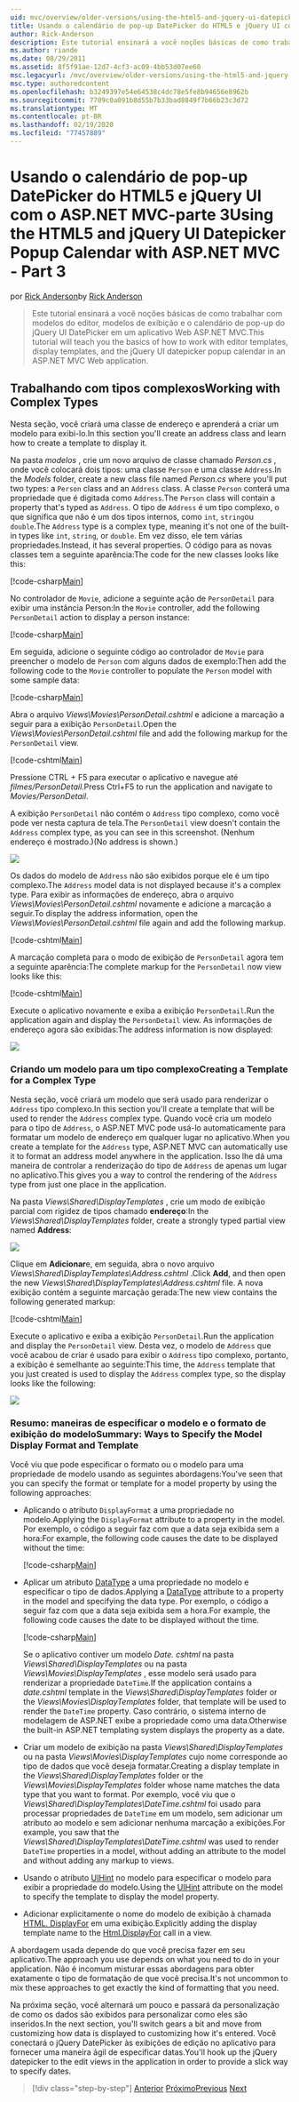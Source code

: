 ```yaml
---
uid: mvc/overview/older-versions/using-the-html5-and-jquery-ui-datepicker-popup-calendar-with-aspnet-mvc/using-the-html5-and-jquery-ui-datepicker-popup-calendar-with-aspnet-mvc-part-3
title: Usando o calendário de pop-up DatePicker do HTML5 e jQuery UI com o ASP.NET MVC-parte 3 | Microsoft Docs
author: Rick-Anderson
description: Este tutorial ensinará a você noções básicas de como trabalhar com modelos do editor, modelos de exibição e o calendário de pop-up do jQuery UI DatePicker em um ASP.NET MV...
ms.author: riande
ms.date: 08/29/2011
ms.assetid: 8f5f91ae-12d7-4cf3-ac09-4bb53d07ee60
msc.legacyurl: /mvc/overview/older-versions/using-the-html5-and-jquery-ui-datepicker-popup-calendar-with-aspnet-mvc/using-the-html5-and-jquery-ui-datepicker-popup-calendar-with-aspnet-mvc-part-3
msc.type: authoredcontent
ms.openlocfilehash: b3249397e54e64538c4dc78e5fe8b94656e8962b
ms.sourcegitcommit: 7709c0a091b8d55b7b33bad8849f7b66b23c3d72
ms.translationtype: MT
ms.contentlocale: pt-BR
ms.lasthandoff: 02/19/2020
ms.locfileid: "77457889"
---
```

# <a name="using-the-html5-and-jquery-ui-datepicker-popup-calendar-with-aspnet-mvc---part-3"></a><span data-ttu-id="9226c-103">Usando o calendário de pop-up DatePicker do HTML5 e jQuery UI com o ASP.NET MVC-parte 3</span><span class="sxs-lookup"><span data-stu-id="9226c-103">Using the HTML5 and jQuery UI Datepicker Popup Calendar with ASP.NET MVC - Part 3</span></span>

<span data-ttu-id="9226c-104">por [Rick Anderson](https://twitter.com/RickAndMSFT)</span><span class="sxs-lookup"><span data-stu-id="9226c-104">by [Rick Anderson](https://twitter.com/RickAndMSFT)</span></span>

> <span data-ttu-id="9226c-105">Este tutorial ensinará a você noções básicas de como trabalhar com modelos do editor, modelos de exibição e o calendário de pop-up do jQuery UI DatePicker em um aplicativo Web ASP.NET MVC.</span><span class="sxs-lookup"><span data-stu-id="9226c-105">This tutorial will teach you the basics of how to work with editor templates, display templates, and the jQuery UI datepicker popup calendar in an ASP.NET MVC Web application.</span></span>

## <a name="working-with-complex-types"></a><span data-ttu-id="9226c-106">Trabalhando com tipos complexos</span><span class="sxs-lookup"><span data-stu-id="9226c-106">Working with Complex Types</span></span>

<span data-ttu-id="9226c-107">Nesta seção, você criará uma classe de endereço e aprenderá a criar um modelo para exibi-lo.</span><span class="sxs-lookup"><span data-stu-id="9226c-107">In this section you'll create an address class and learn how to create a template to display it.</span></span>

<span data-ttu-id="9226c-108">Na pasta *modelos* , crie um novo arquivo de classe chamado *Person.cs* , onde você colocará dois tipos: uma classe `Person` e uma classe `Address`.</span><span class="sxs-lookup"><span data-stu-id="9226c-108">In the *Models* folder, create a new class file named *Person.cs* where you'll put two types: a `Person` class and an `Address` class.</span></span> <span data-ttu-id="9226c-109">A classe `Person` conterá uma propriedade que é digitada como `Address`.</span><span class="sxs-lookup"><span data-stu-id="9226c-109">The `Person` class will contain a property that's typed as `Address`.</span></span> <span data-ttu-id="9226c-110">O tipo de `Address` é um tipo complexo, o que significa que não é um dos tipos internos, como `int`, `string`ou `double`.</span><span class="sxs-lookup"><span data-stu-id="9226c-110">The `Address` type is a complex type, meaning it's not one of the built-in types like `int`, `string`, or `double`.</span></span> <span data-ttu-id="9226c-111">Em vez disso, ele tem várias propriedades.</span><span class="sxs-lookup"><span data-stu-id="9226c-111">Instead, it has several properties.</span></span> <span data-ttu-id="9226c-112">O código para as novas classes tem a seguinte aparência:</span><span class="sxs-lookup"><span data-stu-id="9226c-112">The code for the new classes looks like this:</span></span>

[!code-csharp[Main](using-the-html5-and-jquery-ui-datepicker-popup-calendar-with-aspnet-mvc-part-3/samples/sample1.cs)]

<span data-ttu-id="9226c-113">No controlador de `Movie`, adicione a seguinte ação de `PersonDetail` para exibir uma instância Person:</span><span class="sxs-lookup"><span data-stu-id="9226c-113">In the `Movie` controller, add the following `PersonDetail` action to display a person instance:</span></span>

[!code-csharp[Main](using-the-html5-and-jquery-ui-datepicker-popup-calendar-with-aspnet-mvc-part-3/samples/sample2.cs)]

<span data-ttu-id="9226c-114">Em seguida, adicione o seguinte código ao controlador de `Movie` para preencher o modelo de `Person` com alguns dados de exemplo:</span><span class="sxs-lookup"><span data-stu-id="9226c-114">Then add the following code to the `Movie` controller to populate the `Person` model with some sample data:</span></span>

[!code-csharp[Main](using-the-html5-and-jquery-ui-datepicker-popup-calendar-with-aspnet-mvc-part-3/samples/sample3.cs)]

<span data-ttu-id="9226c-115">Abra o arquivo *Views\Movies\PersonDetail.cshtml* e adicione a marcação a seguir para a exibição `PersonDetail`.</span><span class="sxs-lookup"><span data-stu-id="9226c-115">Open the *Views\Movies\PersonDetail.cshtml* file and add the following markup for the `PersonDetail` view.</span></span>

[!code-cshtml[Main](using-the-html5-and-jquery-ui-datepicker-popup-calendar-with-aspnet-mvc-part-3/samples/sample4.cshtml)]

<span data-ttu-id="9226c-116">Pressione CTRL + F5 para executar o aplicativo e navegue até *filmes/PersonDetail*.</span><span class="sxs-lookup"><span data-stu-id="9226c-116">Press Ctrl+F5 to run the application and navigate to *Movies/PersonDetail*.</span></span>

<span data-ttu-id="9226c-117">A exibição `PersonDetail` não contém o `Address` tipo complexo, como você pode ver nesta captura de tela.</span><span class="sxs-lookup"><span data-stu-id="9226c-117">The `PersonDetail` view doesn't contain the `Address` complex type, as you can see in this screenshot.</span></span> <span data-ttu-id="9226c-118">(Nenhum endereço é mostrado.)</span><span class="sxs-lookup"><span data-stu-id="9226c-118">(No address is shown.)</span></span>

![](using-the-html5-and-jquery-ui-datepicker-popup-calendar-with-aspnet-mvc-part-3/_static/image1.png)

<span data-ttu-id="9226c-119">Os dados do modelo de `Address` não são exibidos porque ele é um tipo complexo.</span><span class="sxs-lookup"><span data-stu-id="9226c-119">The `Address` model data is not displayed because it's a complex type.</span></span> <span data-ttu-id="9226c-120">Para exibir as informações de endereço, abra o arquivo *Views\Movies\PersonDetail.cshtml* novamente e adicione a marcação a seguir.</span><span class="sxs-lookup"><span data-stu-id="9226c-120">To display the address information, open the *Views\Movies\PersonDetail.cshtml* file again and add the following markup.</span></span>

[!code-cshtml[Main](using-the-html5-and-jquery-ui-datepicker-popup-calendar-with-aspnet-mvc-part-3/samples/sample5.cshtml)]

<span data-ttu-id="9226c-121">A marcação completa para o modo de exibição de `PersonDetail` agora tem a seguinte aparência:</span><span class="sxs-lookup"><span data-stu-id="9226c-121">The complete markup for the `PersonDetail` now view looks like this:</span></span>

[!code-cshtml[Main](using-the-html5-and-jquery-ui-datepicker-popup-calendar-with-aspnet-mvc-part-3/samples/sample6.cshtml)]

<span data-ttu-id="9226c-122">Execute o aplicativo novamente e exiba a exibição `PersonDetail`.</span><span class="sxs-lookup"><span data-stu-id="9226c-122">Run the application again and display the `PersonDetail` view.</span></span> <span data-ttu-id="9226c-123">As informações de endereço agora são exibidas:</span><span class="sxs-lookup"><span data-stu-id="9226c-123">The address information is now displayed:</span></span>

![](using-the-html5-and-jquery-ui-datepicker-popup-calendar-with-aspnet-mvc-part-3/_static/image2.png)

### <a name="creating-a-template-for-a-complex-type"></a><span data-ttu-id="9226c-124">Criando um modelo para um tipo complexo</span><span class="sxs-lookup"><span data-stu-id="9226c-124">Creating a Template for a Complex Type</span></span>

<span data-ttu-id="9226c-125">Nesta seção, você criará um modelo que será usado para renderizar o `Address` tipo complexo.</span><span class="sxs-lookup"><span data-stu-id="9226c-125">In this section you'll create a template that will be used to render the `Address` complex type.</span></span> <span data-ttu-id="9226c-126">Quando você cria um modelo para o tipo de `Address`, o ASP.NET MVC pode usá-lo automaticamente para formatar um modelo de endereço em qualquer lugar no aplicativo.</span><span class="sxs-lookup"><span data-stu-id="9226c-126">When you create a template for the `Address` type, ASP.NET MVC can automatically use it to format an address model anywhere in the application.</span></span> <span data-ttu-id="9226c-127">Isso lhe dá uma maneira de controlar a renderização do tipo de `Address` de apenas um lugar no aplicativo.</span><span class="sxs-lookup"><span data-stu-id="9226c-127">This gives you a way to control the rendering of the `Address` type from just one place in the application.</span></span>

<span data-ttu-id="9226c-128">Na pasta *Views\Shared\DisplayTemplates* , crie um modo de exibição parcial com rigidez de tipos chamado **endereço**:</span><span class="sxs-lookup"><span data-stu-id="9226c-128">In the *Views\Shared\DisplayTemplates* folder, create a strongly typed partial view named **Address**:</span></span>

![](using-the-html5-and-jquery-ui-datepicker-popup-calendar-with-aspnet-mvc-part-3/_static/image3.png)

<span data-ttu-id="9226c-129">Clique em **Adicionar**e, em seguida, abra o novo arquivo *Views\Shared\DisplayTemplates\Address.cshtml* .</span><span class="sxs-lookup"><span data-stu-id="9226c-129">Click **Add**, and then open the new *Views\Shared\DisplayTemplates\Address.cshtml* file.</span></span> <span data-ttu-id="9226c-130">A nova exibição contém a seguinte marcação gerada:</span><span class="sxs-lookup"><span data-stu-id="9226c-130">The new view contains the following generated markup:</span></span>

[!code-cshtml[Main](using-the-html5-and-jquery-ui-datepicker-popup-calendar-with-aspnet-mvc-part-3/samples/sample7.cshtml)]

<span data-ttu-id="9226c-131">Execute o aplicativo e exiba a exibição `PersonDetail`.</span><span class="sxs-lookup"><span data-stu-id="9226c-131">Run the application and display the `PersonDetail` view.</span></span> <span data-ttu-id="9226c-132">Desta vez, o modelo de `Address` que você acabou de criar é usado para exibir o `Address` tipo complexo, portanto, a exibição é semelhante ao seguinte:</span><span class="sxs-lookup"><span data-stu-id="9226c-132">This time, the `Address` template that you just created is used to display the `Address` complex type, so the display looks like the following:</span></span>

![](using-the-html5-and-jquery-ui-datepicker-popup-calendar-with-aspnet-mvc-part-3/_static/image4.png)

### <a name="summary-ways-to-specify-the-model-display-format-and-template"></a><span data-ttu-id="9226c-133">Resumo: maneiras de especificar o modelo e o formato de exibição do modelo</span><span class="sxs-lookup"><span data-stu-id="9226c-133">Summary: Ways to Specify the Model Display Format and Template</span></span>

<span data-ttu-id="9226c-134">Você viu que pode especificar o formato ou o modelo para uma propriedade de modelo usando as seguintes abordagens:</span><span class="sxs-lookup"><span data-stu-id="9226c-134">You've seen that you can specify the format or template for a model property by using the following approaches:</span></span>

- <span data-ttu-id="9226c-135">Aplicando o atributo `DisplayFormat` a uma propriedade no modelo.</span><span class="sxs-lookup"><span data-stu-id="9226c-135">Applying the `DisplayFormat` attribute to a property in the model.</span></span> <span data-ttu-id="9226c-136">Por exemplo, o código a seguir faz com que a data seja exibida sem a hora:</span><span class="sxs-lookup"><span data-stu-id="9226c-136">For example, the following code causes the date to be displayed without the time:</span></span>

    [!code-csharp[Main](using-the-html5-and-jquery-ui-datepicker-popup-calendar-with-aspnet-mvc-part-3/samples/sample8.cs)]
- <span data-ttu-id="9226c-137">Aplicar um atributo [DataType](https://msdn.microsoft.com/library/system.componentmodel.dataannotations.datatype.aspx) a uma propriedade no modelo e especificar o tipo de dados.</span><span class="sxs-lookup"><span data-stu-id="9226c-137">Applying a [DataType](https://msdn.microsoft.com/library/system.componentmodel.dataannotations.datatype.aspx) attribute to a property in the model and specifying the data type.</span></span> <span data-ttu-id="9226c-138">Por exemplo, o código a seguir faz com que a data seja exibida sem a hora.</span><span class="sxs-lookup"><span data-stu-id="9226c-138">For example, the following code causes the date to be displayed without the time.</span></span>

    [!code-csharp[Main](using-the-html5-and-jquery-ui-datepicker-popup-calendar-with-aspnet-mvc-part-3/samples/sample9.cs)]

    <span data-ttu-id="9226c-139">Se o aplicativo contiver um modelo *Date. cshtml* na pasta *Views\Shared\DisplayTemplates* ou na pasta *Views\Movies\DisplayTemplates* , esse modelo será usado para renderizar a propriedade `DateTime`.</span><span class="sxs-lookup"><span data-stu-id="9226c-139">If the application contains a *date.cshtml* template in the *Views\Shared\DisplayTemplates* folder or the *Views\Movies\DisplayTemplates* folder, that template will be used to render the `DateTime` property.</span></span> <span data-ttu-id="9226c-140">Caso contrário, o sistema interno de modelagem de ASP.NET exibe a propriedade como uma data.</span><span class="sxs-lookup"><span data-stu-id="9226c-140">Otherwise the built-in ASP.NET templating system displays the property as a date.</span></span>
- <span data-ttu-id="9226c-141">Criar um modelo de exibição na pasta *Views\Shared\DisplayTemplates* ou na pasta *Views\Movies\DisplayTemplates* cujo nome corresponde ao tipo de dados que você deseja formatar.</span><span class="sxs-lookup"><span data-stu-id="9226c-141">Creating a display template in the *Views\Shared\DisplayTemplates* folder or the *Views\Movies\DisplayTemplates* folder whose name matches the data type that you want to format.</span></span> <span data-ttu-id="9226c-142">Por exemplo, você viu que o *Views\Shared\DisplayTemplates\DateTime.cshtml* foi usado para processar propriedades de `DateTime` em um modelo, sem adicionar um atributo ao modelo e sem adicionar nenhuma marcação a exibições.</span><span class="sxs-lookup"><span data-stu-id="9226c-142">For example, you saw that the *Views\Shared\DisplayTemplates\DateTime.cshtml* was used to render `DateTime` properties in a model, without adding an attribute to the model and without adding any markup to views.</span></span>
- <span data-ttu-id="9226c-143">Usando o atributo [UIHint](https://msdn.microsoft.com/library/system.componentmodel.dataannotations.uihintattribute.uihint.aspx) no modelo para especificar o modelo para exibir a propriedade do modelo.</span><span class="sxs-lookup"><span data-stu-id="9226c-143">Using the [UIHint](https://msdn.microsoft.com/library/system.componentmodel.dataannotations.uihintattribute.uihint.aspx) attribute on the model to specify the template to display the model property.</span></span>
- <span data-ttu-id="9226c-144">Adicionar explicitamente o nome do modelo de exibição à chamada [HTML. DisplayFor](https://msdn.microsoft.com/library/ee407420.aspx) em uma exibição.</span><span class="sxs-lookup"><span data-stu-id="9226c-144">Explicitly adding the display template name to the [Html.DisplayFor](https://msdn.microsoft.com/library/ee407420.aspx) call in a view.</span></span>

<span data-ttu-id="9226c-145">A abordagem usada depende do que você precisa fazer em seu aplicativo.</span><span class="sxs-lookup"><span data-stu-id="9226c-145">The approach you use depends on what you need to do in your application.</span></span> <span data-ttu-id="9226c-146">Não é incomum misturar essas abordagens para obter exatamente o tipo de formatação de que você precisa.</span><span class="sxs-lookup"><span data-stu-id="9226c-146">It's not uncommon to mix these approaches to get exactly the kind of formatting that you need.</span></span>

<span data-ttu-id="9226c-147">Na próxima seção, você alternará um pouco e passará da personalização de como os dados são exibidos para personalizar como eles são inseridos.</span><span class="sxs-lookup"><span data-stu-id="9226c-147">In the next section, you'll switch gears a bit and move from customizing how data is displayed to customizing how it's entered.</span></span> <span data-ttu-id="9226c-148">Você conectará o jQuery DatePicker às exibições de edição no aplicativo para fornecer uma maneira ágil de especificar datas.</span><span class="sxs-lookup"><span data-stu-id="9226c-148">You'll hook up the jQuery datepicker to the edit views in the application in order to provide a slick way to specify dates.</span></span>

> [!div class="step-by-step"]
> <span data-ttu-id="9226c-149">[Anterior](using-the-html5-and-jquery-ui-datepicker-popup-calendar-with-aspnet-mvc-part-2.md)
> [Próximo](using-the-html5-and-jquery-ui-datepicker-popup-calendar-with-aspnet-mvc-part-4.md)</span><span class="sxs-lookup"><span data-stu-id="9226c-149">[Previous](using-the-html5-and-jquery-ui-datepicker-popup-calendar-with-aspnet-mvc-part-2.md)
[Next](using-the-html5-and-jquery-ui-datepicker-popup-calendar-with-aspnet-mvc-part-4.md)</span></span>
